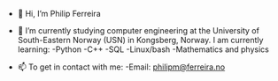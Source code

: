 - 👋 Hi, I’m Philip Ferreira

- 🌱 I’m currently studying computer engineering at the University of South-Eastern Norway (USN) in Kongsberg, Norway.
  I am currently learning:
    -Python
    -C++
    -SQL
    -Linux/bash
    -Mathematics and physics
  

- 📫 To get in contact with me:
    -Email: philipm@ferreira.no



<!---
PhiFerreira/PhiFerreira is a ✨ special ✨ repository because its `README.md` (this file) appears on your GitHub profile.
You can click the Preview link to take a look at your changes.
--->
